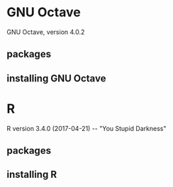 


# GNU Octave

GNU Octave, version 4.0.2


## packages


## installing GNU Octave 


# R

R version 3.4.0 (2017-04-21) -- "You Stupid Darkness"

## packages

## installing R
